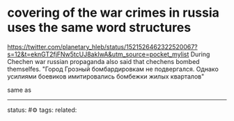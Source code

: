 # covering of the war crimes in russia uses the same word structures
https://twitter.com/planetary_hleb/status/1521526462322520067?s=12&t=eknGT2fjFNw5tcUJ8akIwA&utm_source=pocket_mylist
During Chechen war russian propaganda also said that chechens bombed themselfes.
"Город Грозный бомбардировкам не подвергался. Однако усилиями боевиков имитировались бомбежки жилых кварталов"

same as 

---
status: #⚙️ 
tags: 
related: 